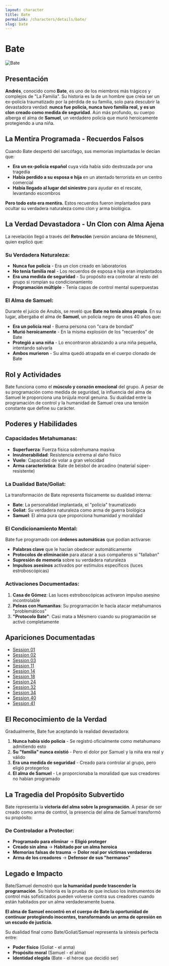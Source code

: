 ```yaml
---
layout: character
title: Bate
permalink: /characters/details/bate/
slug: bate
---
```


# Bate

<div class="character-photo">
  <img src="{{ site.baseurl }}/assets/img/characters/Bate.png" alt="Bate" />
</div>

## Presentación
**Andrés**, conocido como **Bate**, es uno de los miembros más trágicos y complejos de "La Familia". Su historia es la de un hombre que creía ser un ex-policía traumatizado por la pérdida de su familia, solo para descubrir la devastadora verdad: **nunca fue policía, nunca tuvo familia real, y es un clon creado como medida de seguridad**. Aún más profundo, su cuerpo alberga el alma de **Samuel**, un verdadero policía que murió heroicamente protegiendo a una niña.

## La Mentira Programada - Recuerdos Falsos
Cuando Bate despertó del sarcófago, sus memorias implantadas le decían que:
- **Era un ex-policía español** cuya vida había sido destrozada por una tragedia
- **Había perdido a su esposa e hija** en un atentado terrorista en un centro comercial
- **Había llegado al lugar del siniestro** para ayudar en el rescate, levantando escombros

**Pero todo esto era mentira.** Estos recuerdos fueron implantados para ocultar su verdadera naturaleza como clon y arma biológica.

## La Verdad Devastadora - Un Clon con Alma Ajena
La revelación llegó a través del **Retroclón** (versión anciana de Mésmero), quien explicó que:

### Su Verdadera Naturaleza:
- **Nunca fue policía** - Era un clon creado en laboratorios
- **No tenía familia real** - Los recuerdos de esposa e hija eran implantados
- **Era una medida de seguridad** - Su propósito era controlar al resto del grupo si rompían su condicionamiento
- **Programación múltiple** - Tenía capas de control mental superpuestas

### El Alma de Samuel:
Durante el juicio de Anubis, se reveló que **Bate no tenía alma propia**. En su lugar, albergaba el alma de **Samuel**, un policía negro de unos 40 años que:
- **Era un policía real** - Buena persona con "cara de bondad"
- **Murió heroicamente** - En la misma explosión de los "recuerdos" de Bate
- **Protegió a una niña** - Lo encontraron abrazando a una niña pequeña, intentando salvarla
- **Ambos murieron** - Su alma quedó atrapada en el cuerpo clonado de Bate

## Rol y Actividades
Bate funciona como el **músculo y corazón emocional** del grupo. A pesar de su programación como medida de seguridad, la influencia del alma de Samuel le proporciona una brújula moral genuina. Su dualidad entre la programación de control y la humanidad de Samuel crea una tensión constante que define su carácter.

## Poderes y Habilidades

### Capacidades Metahumanas:
- **Superfuerza**: Fuerza física sobrehumana masiva
- **Invulnerabilidad**: Resistencia extrema al daño físico
- **Vuelo**: Capacidad de volar a gran velocidad
- **Arma característica**: Bate de béisbol de arcadino (material súper-resistente)

### La Dualidad Bate/Goliat:
La transformación de Bate representa físicamente su dualidad interna:
- **Bate**: La personalidad implantada, el "policía" traumatizado
- **Goliat**: Su verdadera naturaleza como arma de guerra biológica
- **Samuel**: El alma pura que proporciona humanidad y moralidad

### El Condicionamiento Mental:
Bate fue programado con **órdenes automáticas** que podían activarse:
- **Palabras clave** que le hacían obedecer automáticamente
- **Protocolos de eliminación** para atacar a sus compañeros si "fallaban"
- **Supresión de memoria** sobre su verdadera naturaleza
- **Impulsos asesinos** activados por estímulos específicos (luces estroboscópicas)

### Activaciones Documentadas:
1. **Casa de Gómez**: Las luces estroboscópicas activaron impulso asesino incontrolable
2. **Peleas con Humanitas**: Su programación le hacía atacar metahumanos "problemáticos"
3. **"Protocolo Bate"**: Casi mata a Mésmero cuando su programación se activó completamente

## Apariciones Documentadas
- [Session 01](../../campaigns/la-familia/session-01.md)
- [Session 02](../../campaigns/la-familia/session-02.md)
- [Session 03](../../campaigns/la-familia/session-03.md)
- [Session 11](../../campaigns/la-familia/session-11.md)
- [Session 14](../../campaigns/la-familia/session-14.md)
- [Session 18](../../campaigns/la-familia/session-18.md)
- [Session 24](../../campaigns/la-familia/session-24.md)
- [Session 32](../../campaigns/la-familia/session-32.md)
- [Session 34](../../campaigns/la-familia/session-34.md)
- [Session 40](../../campaigns/la-familia/session-40.md)
- [Session 41](../../campaigns/la-familia/session-41.md)

## El Reconocimiento de la Verdad
Gradualmente, Bate fue aceptando la realidad devastadora:

1. **Nunca había sido policía** - Se registró oficialmente como metahumano admitiendo esto
2. **Su "familia" nunca existió** - Pero el dolor por Samuel y la niña era real y válido
3. **Era una medida de seguridad** - Creado para controlar al grupo, pero eligió protegerlos
4. **El alma de Samuel** - Le proporcionaba la moralidad que sus creadores no habían programado

## La Tragedia del Propósito Subvertido
Bate representa la **victoria del alma sobre la programación**. A pesar de ser creado como arma de control, la presencia del alma de Samuel transformó su propósito:

### De Controlador a Protector:
- **Programado para eliminar** → **Eligió proteger**
- **Creado sin alma** → **Habitado por un alma heroica**
- **Memorias falsas de trauma** → **Dolor real por víctimas verdaderas**
- **Arma de los creadores** → **Defensor de sus "hermanos"**

## Legado e Impacto
Bate/Samuel demostró que **la humanidad puede trascender la programación**. Su historia es la prueba de que incluso los instrumentos de control más sofisticados pueden volverse contra sus creadores cuando están habitados por un alma verdaderamente buena.

**El alma de Samuel encontró en el cuerpo de Bate la oportunidad de continuar protegiendo inocentes, transformando un arma de opresión en un escudo de justicia.**

Su dualidad final como Bate/Goliat/Samuel representa la síntesis perfecta entre:
- **Poder físico** (Goliat - el arma)
- **Propósito moral** (Samuel - el alma)  
- **Identidad elegida** (Bate - el héroe que decidió ser)